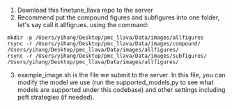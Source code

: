 1. Download this finetune_llava repo to the server
2. Recommend put the compound figures and subfigures into one folder, let's say call it allfigrues. using the command:
```
mkdir -p /Users/yihang/Desktop/pmc_llava/Data/images/allfigures
rsync -r /Users/yihang/Desktop/pmc_llava/Data/images/compound/ /Users/yihang/Desktop/pmc_llava/Data/images/allfigures/
rsync -r /Users/yihang/Desktop/pmc_llava/Data/images/subfigures/ /Users/yihang/Desktop/pmc_llava/Data/images/allfigures/
```

3. example_image.sh is the file we submit to the server. In this file, you can modify the model we use (run the supported_models.py to see what models are supported under this codebase) and other settings including peft strategies (if needed).
 
